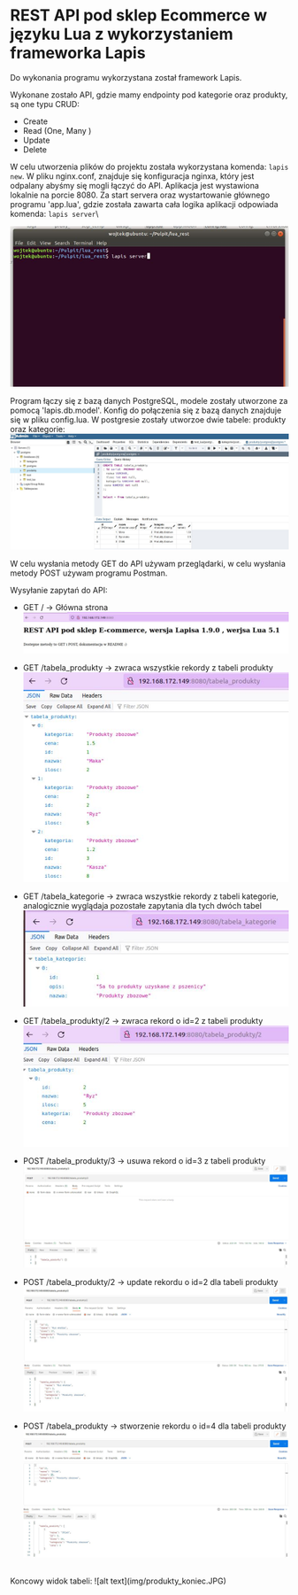 # REST API pod sklep Ecommerce w języku Lua z wykorzystaniem frameworka Lapis 

Do wykonania programu wykorzystana został framework Lapis.

Wykonane zostało API, gdzie mamy endpointy pod kategorie oraz produkty, są one typu CRUD:
* Create
* Read (One, Many )
* Update
* Delete

W celu utworzenia plików do projektu została wykorzystana komenda:
` lapis new `.
W pliku nginx.conf, znajduje się konfiguracja nginxa, który jest odpalany abyśmy się mogli łączyć do API. Aplikacja jest wystawiona lokalnie na porcie 8080.
Za start servera oraz wystartowanie głównego programu 'app.lua', gdzie została zawarta cała logika aplikacji odpowiada komenda:
` lapis server `\

![alt text](img/komenda.JPG)


Program łączy się z bazą danych PostgreSQL, modele zostały utworzone za pomocą 'lapis.db.model'. Konfig do połączenia się z bazą danych znajduje się w pliku config.lua. 
W postgresie zostały utworzoe dwie tabele: produkty oraz kategorie: <br />
![alt text](img/postgres.JPG)

W celu wysłania metody GET do API używam przeglądarki, w celu wysłania metody POST używam programu Postman.

Wysyłanie zapytań do API:
* GET  /  ->  Główna strona
![alt text](img/main.JPG)

* GET  /tabela_produkty -> zwraca wszystkie rekordy z tabeli produkty
![alt text](img/tabela_produkty.JPG)

* GET  /tabela_kategorie -> zwraca wszystkie rekordy z tabeli kategorie, analogicznie wyglądaja pozostałe zapytania dla tych dwóch tabel
![alt text](img/tabela_kategorie.JPG)

* GET  /tabela_produkty/2 -> zwraca rekord  o id=2 z tabeli produkty
![alt text](img/read_one.JPG)

* POST  /tabela_produkty/3 -> usuwa rekord  o id=3 z tabeli produkty
![alt text](img/delete.JPG)

* POST  /tabela_produkty/2 -> update  rekordu  o id=2 dla tabeli produkty
![alt text](img/update.JPG)

* POST  /tabela_produkty -> stworzenie  rekordu  o id=4 dla tabeli produkty
![alt text](img/create.JPG)


<br />
Koncowy widok tabeli:
![alt text](img/produkty_koniec.JPG)


